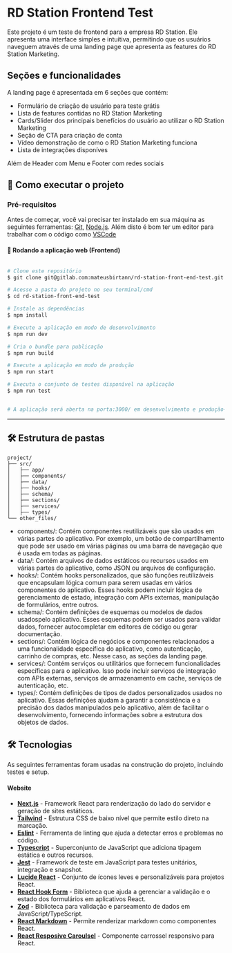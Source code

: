 # RD Station Frontend Test

Este projeto é um teste de frontend para a empresa RD Station. Ele apresenta uma interface simples e intuitiva, permitindo que os usuários naveguem através de uma landing page que apresenta as features do RD Station Marketing.

## Seções e funcionalidades

A landing page é apresentada em 6 seções que contém:

- Formulário de criação de usuário para teste grátis
- Lista de features contidas no RD Station Marketing
- Cards/Slider dos principais benefícios do usuário ao utilizar o RD Station Marketing
- Seção de CTA para criação de conta
- Vídeo demonstração de como o RD Station Marketing funciona
- Lista de integrações disponíves

Além de Header com Menu e Footer com redes sociais
## 🚀 Como executar o projeto

### Pré-requisitos

Antes de começar, você vai precisar ter instalado em sua máquina as seguintes ferramentas:
[Git](https://git-scm.com), [Node.js](https://nodejs.org/en/). 
Além disto é bom ter um editor para trabalhar com o código como [VSCode](https://code.visualstudio.com/)


#### 🧭 Rodando a aplicação web (Frontend)

```bash

# Clone este repositório
$ git clone git@gitlab.com:mateusbirtann/rd-station-front-end-test.git

# Acesse a pasta do projeto no seu terminal/cmd
$ cd rd-station-front-end-test

# Instale as dependências
$ npm install

# Execute a aplicação em modo de desenvolvimento
$ npm run dev

# Cria o bundle para publicação
$ npm run build

# Execute a aplicação em modo de produção
$ npm run start

# Executa o conjunto de testes disponível na aplicação
$ npm run test


# A aplicação será aberta na porta:3000/ em desenvolvimento e produção- acesse http://localhost:3000/
```
---

## 🛠 Estrutura de pastas

```
project/
├── src/
│   ├── app/
│   ├── components/
│   ├── data/
│   ├── hooks/
│   ├── schema/
│   ├── sections/
│   ├── services/
│   ├── types/
└── other_files/
```

- components/: Contém componentes reutilizáveis ​​que são usados ​​em várias partes do aplicativo. Por exemplo, um botão de compartilhamento que pode ser usado em várias páginas ou uma barra de navegação que é usada em todas as páginas.
- data/: Contém arquivos de dados estáticos ou recursos usados ​​em várias partes do aplicativo, como JSON ou arquivos de configuração.
- hooks/: Contém hooks personalizados, que são funções reutilizáveis que encapsulam lógica comum para serem usadas em vários componentes do aplicativo. Esses hooks podem incluir lógica de gerenciamento de estado, integração com APIs externas, manipulação de formulários, entre outros.
- schema/: Contém definições de esquemas ou modelos de dados usados ​​pelo aplicativo. Esses esquemas podem ser usados ​​para validar dados, fornecer autocompletar em editores de código ou gerar documentação.
- sections/: Contém lógica de negócios e componentes relacionados a uma funcionalidade específica do aplicativo, como autenticação, carrinho de compras, etc. Nesse caso, as seções da landing page.
- services/: Contém serviços ou utilitários que fornecem funcionalidades específicas para o aplicativo. Isso pode incluir serviços de integração com APIs externas, serviços de armazenamento em cache, serviços de autenticação, etc.
- types/: Contém definições de tipos de dados personalizados usados ​​no aplicativo. Essas definições ajudam a garantir a consistência e a precisão dos dados manipulados pelo aplicativo, além de facilitar o desenvolvimento, fornecendo informações sobre a estrutura dos objetos de dados.

## 🛠 Tecnologias

As seguintes ferramentas foram usadas na construção do projeto, incluindo testes e setup.

#### **Website**

-   **[Next.js](https://nextjs.org/)** - Framework React para renderização do lado do servidor e geração de sites estáticos.
-   **[Tailwind](https://tailwindcss.com/)** - Estrutura CSS de baixo nível que permite estilo direto na marcação.
-   **[Eslint](https://eslint.org/)** - Ferramenta de linting que ajuda a detectar erros e problemas no código.
-   **[Typescript](https://www.typescriptlang.org/)** -  Superconjunto de JavaScript que adiciona tipagem estática e outros recursos.
-   **[Jest](https://jestjs.io/pt-BR/)** -  Framework de teste em JavaScript para testes unitários, integração e snapshot.
-   **[Lucide React](https://lucide.dev/)** - Conjunto de ícones leves e personalizáveis para projetos React.
-   **[React Hook Form](https://react-hook-form.com/)** - Biblioteca que ajuda a gerenciar a validação e o estado dos formulários em aplicativos React.
-   **[Zod](https://zod.dev/)** - Biblioteca para validação e parseamento de dados em JavaScript/TypeScript.
-   **[React Markdown](https://react-hook-form.com/)** - Permite renderizar markdown como componentes React.
-   **[React Resposive Caroulsel](https://www.npmjs.com/package/react-responsive-carousel)** - Componente carrossel responsivo para React.




